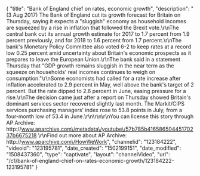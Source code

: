{
    "title": "Bank of England chief on rates, economic growth",
    "description": "(3 Aug 2017) The Bank of England cut its growth forecast for Britain on Thursday, saying it expects a \"sluggish\" economy as household incomes are squeezed by a rise in inflation that followed the Brexit vote.\r\nThe central bank cut its annual growth estimate for 2017 to 1.7 percent from 1.9 percent previously, and for 2018 to 1.6 percent from 1.7 percent.\r\nThe bank's Monetary Policy Committee also voted 6-2 to keep rates at a record low 0.25 percent amid uncertainty about Britain's economic prospects as it prepares to leave the European Union.\r\nThe bank said in a statement Thursday that \"GDP growth remains sluggish in the near term as the squeeze on households' real incomes continues to weigh on consumption.\"\r\nSome economists had called for a rate increase after inflation accelerated to 2.9 percent in May, well above the bank's target of 2 percent. But the rate dipped to 2.6 percent in June, easing pressure for a rise.\r\nThe decision came just after a report on Thursday showed Britain's dominant services sector recovered slightly last month. The Markit\/CIPS services purchasing managers' index rose to 53.8 points in July, from a four-month low of 53.4 in June.\r\n\r\n\r\nYou can license this story through AP Archive: http:\/\/www.aparchive.com\/metadata\/youtube\/57b785b41658650445170237b6675218 \r\nFind out more about AP Archive: http:\/\/www.aparchive.com\/HowWeWork",
    "channelid": "123184222",
    "videoid": "123195781",
    "date_created": "1502199151",
    "date_modified": "1508437360",
    "type": "captivate",
    "layout": "channelVideo",
    "url": "\/c1\/bank-of-england-chief-on-rates-economic-growth\/123184222-123195781"
}